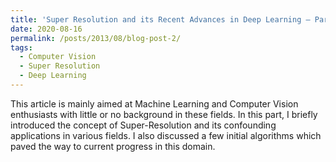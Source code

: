 ```yaml
---
title: 'Super Resolution and its Recent Advances in Deep Learning — Part 1'
date: 2020-08-16
permalink: /posts/2013/08/blog-post-2/
tags:
  - Computer Vision
  - Super Resolution
  - Deep Learning
---
```


This article is mainly aimed at Machine Learning and Computer Vision enthusiasts with little or no background in these fields. In this part, I briefly introduced the concept of Super-Resolution and its confounding applications in various fields. I also discussed a few initial algorithms which paved the way to current progress in this domain.

